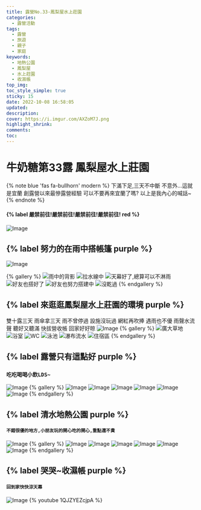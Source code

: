 ```yaml
---
title: 露營No.33-鳳梨屋水上莊園 
categories:
  - 露營活動
tags:
  - 露營
  - 旅遊
  - 親子
  - 家庭
keywords:
  - 地熱公園
  - 鳳梨屋
  - 水上莊園
  - 收濕帳
top_img:
toc_style_simple: true
sticky: 15
date: 2022-10-08 16:58:05
updated:
description:
cover: https://i.imgur.com/AXZoM7J.png
highlight_shrink:
comments:
toc:
---
```


# 牛奶糖第33露 鳳梨屋水上莊園

{% note blue 'fas fa-bullhorn' modern %}
下滿下足,三天不中斷
不意外...這就是宜蘭
創露營以來最慘露營經驗
可以不要再來宜蘭了嗎?
以上是我內心的喊話~
{% endnote %}
#### {% label 嚴禁前往!嚴禁前往!嚴禁前往!嚴禁前往! red %}

![Image](https://i.imgur.com/u6wFgKL.png)

## {% label 努力的在雨中搭帳篷 purple %}

![Image](https://i.imgur.com/yBpZ16N.png)

{% gallery %}
![雨中的背影](https://i.imgur.com/qz0l3C1.png)
![拉水線中](https://i.imgur.com/bmRHLsK.png)
![天幕好了,總算可以不淋雨](https://i.imgur.com/RyEu5G6.png)
![好友也搭好了](https://i.imgur.com/TRIwDyE.png)
![好友也努力搭建中](https://i.imgur.com/KRGGSHy.png)
![沒乾過](https://i.imgur.com/DQU0TO9.png)
{% endgallery %}

## {% label 來逛逛鳳梨屋水上莊園的環境 purple %}
雙十露三天 雨傘拿三天
雨不曾停過 設施沒玩過
網紅再吹捧 遇雨也不優
雨聲水流聲 聽好又聽滿
快拔營收帳 回家好好晾
![Image](https://i.imgur.com/AXZoM7J.png)
{% gallery %}
![廣大草地](https://i.imgur.com/cJssqdn.png)
![浴室](https://i.imgur.com/XfXFlrU.png)
![WC](https://i.imgur.com/SHJDAYg.png)
![泳池](https://i.imgur.com/DTnbQgD.png)
![瀑布流水](https://i.imgur.com/Khe9oNc.png)
![住宿區](https://i.imgur.com/aJuWDwl.png)
{% endgallery %}

## {% label 露營只有這點好 purple %}

### `吃吃喝喝小飲LDS~`

![Image](https://i.imgur.com/rTUjvOx.png)
{% gallery %}
![Image](https://i.imgur.com/g7D0x4m.png)
![Image](https://i.imgur.com/kv7xjQ0.png)
![Image](https://i.imgur.com/g4ei5i5.png)
![Image](https://i.imgur.com/nHrX9iA.png)
![Image](https://i.imgur.com/9YMoMwy.png)
![Image](https://i.imgur.com/gtRgQ4Z.png)
{% endgallery %}

## {% label 清水地熱公園 purple %}

#### `不錯很優的地方,小朋友玩的開心吃的開心,重點還不貴`

![Image](https://i.imgur.com/KfjTNpO.png)
{% gallery %}
![Image](https://i.imgur.com/EYACw7Z.png)
![Image](https://i.imgur.com/BaDq9NG.png)
![Image](https://i.imgur.com/gBVOqMi.png)
![Image](https://i.imgur.com/Bq9VQp4.png)
![Image](https://i.imgur.com/5wOHTdN.png)
![Image](https://i.imgur.com/4gcja6V.png)
{% endgallery %}

## {% label 哭哭~收濕帳 purple %}

#### `回到家快快涼天幕`

![Image](https://i.imgur.com/FTExYTH.png)
{% youtube 1QJZYEZcjpA %}
